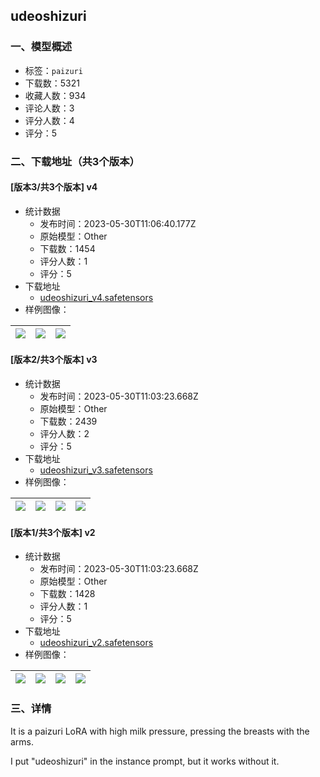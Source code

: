 ## udeoshizuri
### 一、模型概述

- 标签：`paizuri`
- 下载数：5321
- 收藏人数：934
- 评论人数：3
- 评分人数：4
- 评分：5

### 二、下载地址（共3个版本）

#### [版本3/共3个版本] v4

- 统计数据
  - 发布时间：2023-05-30T11:06:40.177Z
  - 原始模型：Other
  - 下载数：1454
  - 评分人数：1
  - 评分：5
- 下载地址
  - [udeoshizuri_v4.safetensors](https://civitai.com/api/download/models/85416)
- 样例图像：

| <img src="https://image.civitai.com/xG1nkqKTMzGDvpLrqFT7WA/53acf5fb-8b16-46aa-b462-847928d7e879/width=450/967158.jpeg" /> | <img src="https://image.civitai.com/xG1nkqKTMzGDvpLrqFT7WA/81efa4fc-a3c0-4bbf-9346-8753c7565c99/width=450/967159.jpeg" /> | <img src="https://image.civitai.com/xG1nkqKTMzGDvpLrqFT7WA/f7828653-8e0a-4a82-a322-2b01eb5e8187/width=450/967157.jpeg" /> |
| ---- | ---- | ---- |

#### [版本2/共3个版本] v3

- 统计数据
  - 发布时间：2023-05-30T11:03:23.668Z
  - 原始模型：Other
  - 下载数：2439
  - 评分人数：2
  - 评分：5
- 下载地址
  - [udeoshizuri_v3.safetensors](https://civitai.com/api/download/models/27846)
- 样例图像：

| <img src="https://image.civitai.com/xG1nkqKTMzGDvpLrqFT7WA/64cedcdc-5ae0-43ae-ce07-4101a3a84800/width=450/312723.jpeg" /> | <img src="https://image.civitai.com/xG1nkqKTMzGDvpLrqFT7WA/10638977-67cd-4381-1eb3-32a2e26ee400/width=450/312722.jpeg" /> | <img src="https://image.civitai.com/xG1nkqKTMzGDvpLrqFT7WA/d4b6b259-8802-4b3f-d8fa-d578c3ef6700/width=450/312721.jpeg" /> | <img src="https://image.civitai.com/xG1nkqKTMzGDvpLrqFT7WA/50495a50-995b-440a-dcd6-844d08607400/width=450/312720.jpeg" /> |
| ---- | ---- | ---- | ---- |

#### [版本1/共3个版本] v2

- 统计数据
  - 发布时间：2023-05-30T11:03:23.668Z
  - 原始模型：Other
  - 下载数：1428
  - 评分人数：1
  - 评分：5
- 下载地址
  - [udeoshizuri_v2.safetensors](https://civitai.com/api/download/models/27155)
- 样例图像：

| <img src="https://image.civitai.com/xG1nkqKTMzGDvpLrqFT7WA/331657af-a90e-4057-a532-d9b8d6f43300/width=450/299165.jpeg" /> | <img src="https://image.civitai.com/xG1nkqKTMzGDvpLrqFT7WA/8f525192-ceeb-424e-98b8-53b79bb06900/width=450/299168.jpeg" /> | <img src="https://image.civitai.com/xG1nkqKTMzGDvpLrqFT7WA/2d0422c8-92bb-4f4f-4f6f-a3ae82430500/width=450/299167.jpeg" /> | <img src="https://image.civitai.com/xG1nkqKTMzGDvpLrqFT7WA/5c258049-8016-436c-e278-580acc5ae000/width=450/299166.jpeg" /> |
| ---- | ---- | ---- | ---- |


### 三、详情
<p>It is a paizuri LoRA with high milk pressure, pressing the breasts with the arms.</p><p>I put "udeoshizuri" in the instance prompt, but it works without it.</p>